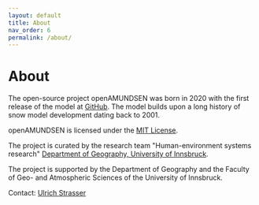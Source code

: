 ```yaml
---
layout: default
title: About
nav_order: 6
permalink: /about/
---
```


# About

The open-source project openAMUNDSEN was born in 2020 with the first release of the model at [GitHub](https://github.com/openamundsen/openamundsen). The model builds upon a long history of snow model development dating back to 2001.

openAMUNDSEN is licensed under the [MIT License](https://github.com/openamundsen/openamundsen/blob/main/LICENSE).

The project is curated by the research team "Human-environment systems research" [Department of Geography, University of Innsbruck](https://www.uibk.ac.at/geographie/mus/index.html.en).

The project is supported by the Department of Geography and the Faculty of Geo- and Atmospheric Sciences of the University of Innsbruck.

Contact: [Ulrich Strasser](mailto:ulrich.strasser@uibk.ac.at)
